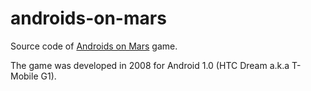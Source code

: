 # androids-on-mars

Source code of [Androids on Mars](https://play.google.com/store/apps/details?id=com.vanzay.aom) game.

The game was developed in 2008 for Android 1.0 (HTC Dream a.k.a T-Mobile G1).
